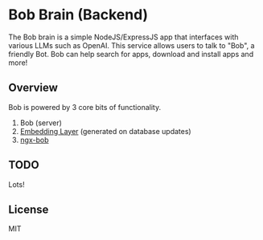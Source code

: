 # Bob Brain (Backend)

The Bob brain is a simple NodeJS/ExpressJS app that interfaces with various LLMs such as OpenAI. This service 
allows users to talk to "Bob", a friendly Bot. Bob can help search for apps, download and install apps and more!

## Overview

Bob is powered by 3 core bits of functionality.

1. Bob (server)
2. [Embedding Layer](https://github.com/scottstraughan/saorsail-popular-db/blob/main/src/embeddings/__init__.py) (generated on database updates)
3. [ngx-bob](https://github.com/scottstraughan/ngx-bob)

## TODO

Lots! 

## License

MIT

